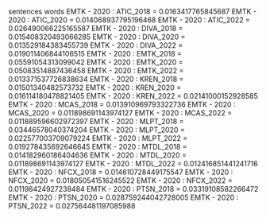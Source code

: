 sentences
words
EMTK - 2020 : ATIC_2018 = 0.0163417765845687
EMTK - 2020 : ATIC_2020 = 0.014068937795196468
EMTK - 2020 : ATIC_2022 = 0.026490066225165587
EMTK - 2020 : DIVA_2018 = 0.015408320493066285
EMTK - 2020 : DIVA_2020 = 0.013529184383455739
EMTK - 2020 : DIVA_2022 = 0.019011406844106515
EMTK - 2020 : EMTK_2018 = 0.05591054313099042
EMTK - 2020 : EMTK_2020 = 0.05083514887436458
EMTK - 2020 : EMTK_2022 = 0.013371537726838634
EMTK - 2020 : KREN_2018 = 0.01501340482573732
EMTK - 2020 : KREN_2020 = 0.016114180478821405
EMTK - 2020 : KREN_2022 = 0.02141000152928585
EMTK - 2020 : MCAS_2018 = 0.013910969793322736
EMTK - 2020 : MCAS_2020 = 0.011898691143974127
EMTK - 2020 : MCAS_2022 = 0.011889596602972397
EMTK - 2020 : MLPT_2018 = 0.03446578040374204
EMTK - 2020 : MLPT_2020 = 0.022577003709079224
EMTK - 2020 : MLPT_2022 = 0.019278435692646645
EMTK - 2020 : MTDL_2018 = 0.014182960186404636
EMTK - 2020 : MTDL_2020 = 0.011898691143974127
EMTK - 2020 : MTDL_2022 = 0.012416851441241716
EMTK - 2020 : NFCX_2018 = 0.014610728449175547
EMTK - 2020 : NFCX_2020 = 0.018050541516245522
EMTK - 2020 : NFCX_2022 = 0.01198424927238484
EMTK - 2020 : PTSN_2018 = 0.03319108582266472
EMTK - 2020 : PTSN_2020 = 0.028759244042728005
EMTK - 2020 : PTSN_2022 = 0.027564481197085988
